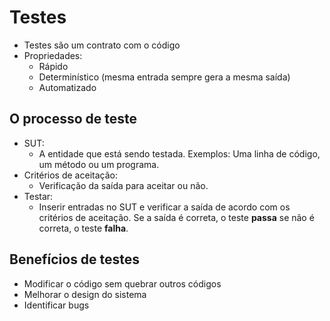 # Testes

- Testes são um contrato com o código
- Propriedades:
  - Rápido
  - Determinístico (mesma entrada sempre gera a mesma saída)
  - Automatizado

## O processo de teste

- SUT:
  - A entidade que está sendo testada. Exemplos: Uma linha de código, um método ou um programa.
- Critérios de aceitação:
  - Verificação da saída para aceitar ou não.
- Testar:
  - Inserir entradas no SUT e verificar a saída de acordo com os critérios de aceitação. Se a saída é correta, o teste **passa** se não é correta, o teste **falha**.

## Benefícios de testes

- Modificar o código sem quebrar outros códigos
- Melhorar o design do sistema
- Identificar bugs
